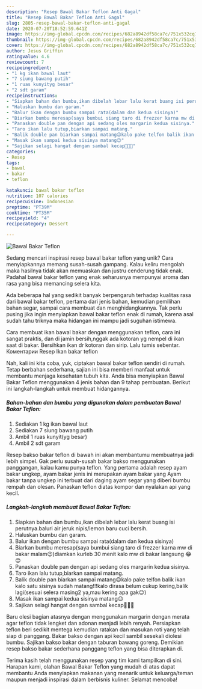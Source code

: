 ```yaml
---
description: "Resep Bawal Bakar Teflon Anti Gagal"
title: "Resep Bawal Bakar Teflon Anti Gagal"
slug: 2805-resep-bawal-bakar-teflon-anti-gagal
date: 2020-07-20T18:52:59.641Z
image: https://img-global.cpcdn.com/recipes/682a8942df58ca7c/751x532cq70/bawal-bakar-teflon-foto-resep-utama.jpg
thumbnail: https://img-global.cpcdn.com/recipes/682a8942df58ca7c/751x532cq70/bawal-bakar-teflon-foto-resep-utama.jpg
cover: https://img-global.cpcdn.com/recipes/682a8942df58ca7c/751x532cq70/bawal-bakar-teflon-foto-resep-utama.jpg
author: Jesus Griffin
ratingvalue: 4.6
reviewcount: 7
recipeingredient:
- "1 kg ikan bawal laut"
- "7 siung bawang putih"
- "1 ruas kunyityg besar"
- "2 sdt garam"
recipeinstructions:
- "Siapkan bahan dan bumbu,ikan dibelah lebar lalu kerat buang isi perutnya.baluri air jeruk nipis/lemon baru cuci bersih."
- "Haluskan bumbu dan garam."
- "Balur ikan dengan bumbu sampai rata(dalam dan kedua sisinya)"
- "Biarkan bumbu meresap(saya bumbui siang taro di frezzer karna mw di bakar malam😉)diamkan kurleb 30 menit kalo mw di bakar langsung 😂😊"
- "Panaskan double pan dengan api sedang oles margarin kedua sisinya."
- "Taro ikan lalu tutup,biarkan sampai matang."
- "Balik double pan biarkan sampai matang😉kalo pake telfon balik ikan kalo satu sisinya sudah matang!!!kalo dirasa belum cukup kering,balik lagi(sesuai selera masing2 ya,mau kering apa gak😉)"
- "Masak ikan sampai kedua sisinya matang😉"
- "Sajikan selagi hangat dengan sambal kecap🤤😍😎"
categories:
- Resep
tags:
- bawal
- bakar
- teflon

katakunci: bawal bakar teflon 
nutrition: 107 calories
recipecuisine: Indonesian
preptime: "PT39M"
cooktime: "PT35M"
recipeyield: "4"
recipecategory: Dessert

---
```



![Bawal Bakar Teflon](https://img-global.cpcdn.com/recipes/682a8942df58ca7c/751x532cq70/bawal-bakar-teflon-foto-resep-utama.jpg)

Sedang mencari inspirasi resep bawal bakar teflon yang unik? Cara menyiapkannya memang susah-susah gampang. Kalau keliru mengolah maka hasilnya tidak akan memuaskan dan justru cenderung tidak enak. Padahal bawal bakar teflon yang enak seharusnya mempunyai aroma dan rasa yang bisa memancing selera kita.

Ada beberapa hal yang sedikit banyak berpengaruh terhadap kualitas rasa dari bawal bakar teflon, pertama dari jenis bahan, kemudian pemilihan bahan segar, sampai cara membuat dan menghidangkannya. Tak perlu pusing jika ingin menyiapkan bawal bakar teflon enak di rumah, karena asal sudah tahu triknya maka hidangan ini mampu jadi suguhan istimewa.

Cara membuat ikan bawal bakar dengan menggunakan teflon, cara ini sangat praktis, dan di jamin bersih,nggak ada kotoran yg nempel di ikan saat di bakar. Bersihkan ikan dr kotoran dan sirip. Lalu tumis sebentar. Коментарии Resep Ikan bakar teflon


Nah, kali ini kita coba, yuk, ciptakan bawal bakar teflon sendiri di rumah. Tetap berbahan sederhana, sajian ini bisa memberi manfaat untuk membantu menjaga kesehatan tubuh kita. Anda bisa menyiapkan Bawal Bakar Teflon menggunakan 4 jenis bahan dan 9 tahap pembuatan. Berikut ini langkah-langkah untuk membuat hidangannya.

<!--inarticleads1-->

##### Bahan-bahan dan bumbu yang digunakan dalam pembuatan Bawal Bakar Teflon:

1. Sediakan 1 kg ikan bawal laut
1. Sediakan 7 siung bawang putih
1. Ambil 1 ruas kunyit(yg besar)
1. Ambil 2 sdt garam


Resep bakso bakar teflon di bawah ini akan membantumu membuatnya jadi lebih simpel. Gak perlu susah-susah bakar bakso menggunakan panggangan, kalau kamu punya teflon. Yang pertama adalah resep ayam bakar ungkep, ayam bakar jenis ini merupakan ayam bakar yang Ayam bakar tanpa ungkep ini terbuat dari daging ayam segar yang diberi bumbu rempah dan olesan. Panaskan teflon diatas kompor dan nyalakan api yang kecil. 

<!--inarticleads2-->

##### Langkah-langkah membuat Bawal Bakar Teflon:

1. Siapkan bahan dan bumbu,ikan dibelah lebar lalu kerat buang isi perutnya.baluri air jeruk nipis/lemon baru cuci bersih.
1. Haluskan bumbu dan garam.
1. Balur ikan dengan bumbu sampai rata(dalam dan kedua sisinya)
1. Biarkan bumbu meresap(saya bumbui siang taro di frezzer karna mw di bakar malam😉)diamkan kurleb 30 menit kalo mw di bakar langsung 😂😊
1. Panaskan double pan dengan api sedang oles margarin kedua sisinya.
1. Taro ikan lalu tutup,biarkan sampai matang.
1. Balik double pan biarkan sampai matang😉kalo pake telfon balik ikan kalo satu sisinya sudah matang!!!kalo dirasa belum cukup kering,balik lagi(sesuai selera masing2 ya,mau kering apa gak😉)
1. Masak ikan sampai kedua sisinya matang😉
1. Sajikan selagi hangat dengan sambal kecap🤤😍😎


Baru olesi bagian atasnya dengan menggunakan margarin dengan merata agar teflon tidak lengket dan adonan menjadi lebih renyah. Persiapkan teflon beri sedikit mentega kemudian ratakan dan masukan roti yang telah siap di panggang. Bakar bakso dengan api kecil sambil sesekali diolesi bumbu. Sajikan bakso bakar dengan taburan bawang goreng. Demikian resep bakso bakar sederhana panggang teflon yang bisa diterapkan di. 

Terima kasih telah menggunakan resep yang tim kami tampilkan di sini. Harapan kami, olahan Bawal Bakar Teflon yang mudah di atas dapat membantu Anda menyiapkan makanan yang menarik untuk keluarga/teman maupun menjadi inspirasi dalam berbisnis kuliner. Selamat mencoba!
